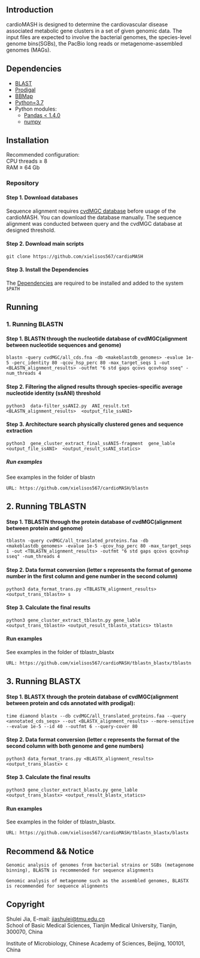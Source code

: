## Introduction
cardioMASH is designed to determine the cardiovascular disease associated metabolic gene clusters in a set of given genomic data. The input files are expected to involve the bacterial genomes, the species-level genome bins(SGBs), the PacBio long reads or metagenome-assembled genomes (MAGs).

## Dependencies
* [BLAST](ftp://ftp.ncbi.nlm.nih.gov/blast/executables/blast+/LATEST/)
* [Prodigal](https://github.com/hyattpd/Prodigal)
* [BBMap](https://github.com/BioInfoTools/BBMap)
* [Python=3.7](https://www.python.org/downloads/)
* Python modules: 
    * [Pandas < 1.4.0](http://pandas.pydata.org/pandas-docs/stable/install.html)
    * [numpy](https://numpy.org/)

## Installation
Recommended configuration:  
CPU threads ≥ 8  
RAM ≥ 64 Gb

### Repository
#### Step 1. Download databases
Sequence alignment requires [cvdMGC database](http://43.143.223.231:88/CVD_DATA_database/) before usage of the cardioMASH.
You can download the database manually. The sequence alignment was conducted between query and the cvdMGC database at designed threshold.

#### Step 2. Download main scripts
`git clone https://github.com/xielisos567/cardioMASH`

#### Step 3. Install the Dependencies
The [Dependencies](#Dependencies) are required to be installed and added to the system `$PATH`

## Running
### 1. Running BLASTN
#### Step 1. BLASTN through the nucleotide database of cvdMGC(alignment between nucleotide sequences and genome)
```
blastn -query cvdMGC/all_cds.fna -db <makeblastdb_genomes> -evalue 1e-5 -perc_identity 80 -qcov_hsp_perc 80 -max_target_seqs 1 -out <BLASTN_alignment_results> -outfmt "6 std gaps qcovs qcovhsp sseq" -num_threads 4
```

#### Step 2. Filtering the aligned results through species-specific average nucleotide identity (ssANI) threshold
```
python3  data-filter_ssANI2.py  ANI_result.txt  <BLASTN_alignment_results>  <output_file_ssANI>
```

#### Step 3. Architecture search physically clustered genes and sequence extraction
```
python3  gene_cluster_extract_final_ssANI5-fragment  gene_lable  <output_file_ssANI>  <output_result_ssANI_statics>
```

##### Run examples
See examples in the folder of blastn
```
URL: https://github.com/xielisos567/cardioMASH/blastn
```

## 2. Running TBLASTN
#### Step 1. TBLASTN through the protein database of cvdMGC(alignment between protein and genome)
```
tblastn -query cvdMGC/all_translated_proteins.faa -db <makeblastdb_genomes> -evalue 1e-5 -qcov_hsp_perc 80 -max_target_seqs 1 -out <TBLASTN_alignment_results> -outfmt "6 std gaps qcovs qcovhsp sseq" -num_threads 4
```

#### Step 2. Data format conversion (letter s represents the format of genome number in the first column and gene number in the second column)
```
python3 data_format_trans.py <TBLASTN_alignment_results> <output_trans_tblastn> s
```

#### Step 3. Calculate the final results
```
python3 gene_cluster_extract_tblastn.py gene_lable <output_trans_tblastn> <output_result_tblastn_statics> tblastn
```

#### Run examples
See examples in the folder of tblastn_blastx
```
URL: https://github.com/xielisos567/cardioMASH/tblastn_blastx/tblastn
```

## 3. Running BLASTX
#### Step 1. BLASTX through the protein database of cvdMGC(alignment between protein and cds annotated with prodigal):
```
time diamond blastx --db cvdMGC/all_translated_proteins.faa --query <annotated_cds_seqs> --out <BLASTX_alignment_results> --more-sensitive --evalue 1e-5 --id 40 --outfmt 6 --query-cover 80
```

#### Step 2. Data format conversion (letter c represents the format of the second column with both genome and gene numbers)
```
python3 data_format_trans.py <BLASTX_alignment_results> <output_trans_blastx> c
```

#### Step 3. Calculate the final results
```
python3 gene_cluster_extract_blastx.py gene_lable <output_trans_blastx> <output_result_blastx_statics>
```

#### Run examples
See examples in the folder of tblastn_blastx.
```
URL: https://github.com/xielisos567/cardioMASH/tblastn_blastx/blastx
```

## Recommend && Notice
```
Genomic analysis of genomes from bacterial strains or SGBs (metagenome binning), BLASTN is recommended for sequence alignments
```
```
Genomic analysis of metagenome such as the assembled genomes, BLASTX is recommended for sequence alignments
```


## Copyright
Shulei Jia, E-mail: jiashulei@tmu.edu.cn  
School of Basic Medical Sciences, Tianjin Medical University, Tianjin, 300070, China

Institute of Microbiology, Chinese Academy of Sciences, Beijing, 100101, China
